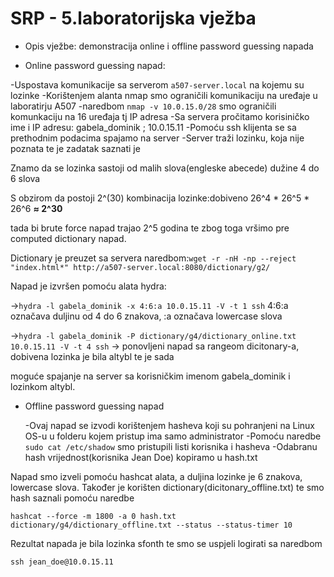 # SRP - 5.laboratorijska vježba

- Opis vježbe: demonstracija online i offline password guessing napada

- Online password guessing napad:

-Uspostava komunikacije sa serverom `a507-server.local` na kojemu su lozinke
-Korištenjem alanta nmap smo ograničili komunikaciju na uređaje u laboratirju A507
 -naredbom `nmap -v 10.0.15.0/28`  smo ograničili komunkaciju na 16 uređaja tj 
  IP adresa
-Sa servera pročitamo korisiničko ime i IP adresu: gabela_dominik ;  10.0.15.11
-Pomoću ssh klijenta se sa prethodnim podacima spajamo na server
-Server traži lozinku, koja nije poznata te je zadatak saznati je

Znamo da se lozinka sastoji od malih slova(engleske abecede) dužine 4 do 6 slova

S obzirom da postoji 2^(30) kombinacija lozinke:dobiveno 26^4 * 26^5 * 26^6 **≈ 2^30**

tada bi brute force napad trajao 2^5 godina te zbog toga vršimo pre computed dictionary napad.

Dictionary je preuzet sa servera naredbom:`wget -r -nH -np --reject "index.html*" http://a507-server.local:8080/dictionary/g2/`

Napad je izvršen pomoću alata hydra:

→`hydra -l gabela_dominik -x 4:6:a 10.0.15.11 -V -t 1 ssh`
   4:6:a označava duljinu od 4 do 6 znakova, :a označava lowercase slova

→`hydra -l gabela_dominik -P dictionary/g4/dictionary_online.txt 10.0.15.11 -V -t 4 ssh`  → ponovljeni napad sa rangeom dicitonary-a,  dobivena lozinka je bila altybl te je sada 

moguće spajanje na server sa korisničkim imenom gabela_dominik i lozinkom altybl.

- Offline password guessing napad
    
    -Ovaj napad se izvodi korištenjem hasheva koji su pohranjeni na Linux OS-u u folderu
    kojem pristup ima samo administrator
    -Pomoću naredbe `sudo cat /etc/shadow` smo pristupili listi korisnika i hasheva
    -Odabranu hash vrijednost(korisnika Jean Doe) kopiramo u hash.txt 
    

Napad smo izveli pomoću hashcat alata, a duljina lozinke je 6 znakova, lowercase slova.
Također je korišten dictionary(dicitonary_offline.txt) te smo hash saznali pomoću naredbe

`hashcat --force -m 1800 -a 0 hash.txt dictionary/g4/dictionary_offline.txt --status --status-timer 10`

Rezultat napada je bila lozinka sfonth te smo se uspjeli logirati sa naredbom

`ssh jean_doe@10.0.15.11`